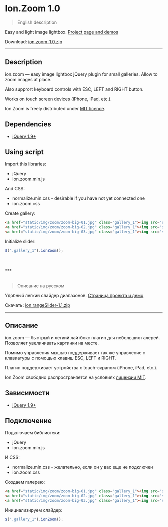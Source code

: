 # Ion.Zoom 1.0

> English description

Easy and light image lightbox. <a href="http://ionden.com/a/plugins/ion.zoom/">Project page and demos</a>

Download: <a href="http://ionden.com/a/plugins/ion.zoom/ion.zoom-1.0.zip">ion.zoom-1.0.zip</a>

***

## Description
ion.zoom — easy image lightbox jQuery plugin for small galleries. Allow to zoom images at place.

Also supprort keyboard controls with ESC, LEFT and RIGHT button.

Works on touch screen devices (iPhone, iPad, etc.).

Ion.Zoom is freely distributed under <a href="http://ionden.com/a/licence.html" target="_blank">MIT licence</a>.


## Dependencies
* <a href="http://jquery.com/" target="_blank">jQuery 1.9+</a>

## Using script

Import this libraries:
* jQuery
* ion.zoom.min.js

And CSS:
* normalize.min.css - desirable if you have not yet connected one
* ion.zoom.css

Create gallery:
```html
<a href="static/img/zoom/zoom-big-01.jpg" class="gallery_1"><img src="static/img/zoom/zoom-small-01.jpg" alt="" /></a>
<a href="static/img/zoom/zoom-big-02.jpg" class="gallery_1"><img src="static/img/zoom/zoom-small-02.jpg" alt="" /></a>
<a href="static/img/zoom/zoom-big-03.jpg" class="gallery_1"><img src="static/img/zoom/zoom-small-03.jpg" alt="" /></a>
```

Initialize slider:
```javascript
$(".gallery_1").ionZoom();
```

<br />
<br />
***
<br />
<br />


> Описание на русском

Удобный легкий слайдер диапазонов. <a href="http://ionden.com/a/plugins/ion.rangeSlider/">Страница проекта и демо</a>

Скачать: <a href="http://ionden.com/a/plugins/ion.rangeSlider/ion.rangeSlider-1.1.zip">ion.rangeSlider-1.1.zip</a>

***

## Описание
ion.zoom — быстрый и легкий лайтбокс плагин для небольших галерей. Позволяет увеличивать картинки на месте.

Помимо управления мышью поддерживает так же управление с клавиатуры с помощью клавиш ESC, LEFT и RIGHT.

Плагин поддерживает устройства с touch-экраном (iPhone, iPad, etc.).

Ion.Zoom свободно распространяется на условиях <a href="http://ionden.com/a/licence.html" target="_blank">лицензии MIT</a>.


## Зависимости
* <a href="http://jquery.com/" target="_blank">jQuery 1.9+</a>


## Подключение

Подключаем библиотеки:
* jQuery
* ion.zoom.min.js

И CSS:
* normalize.min.css - желательно, если он у вас еще не подключен
* ion.zoom.css

Создаем галерею:
```html
<a href="static/img/zoom/zoom-big-01.jpg" class="gallery_1"><img src="static/img/zoom/zoom-small-01.jpg" alt="" /></a>
<a href="static/img/zoom/zoom-big-02.jpg" class="gallery_1"><img src="static/img/zoom/zoom-small-02.jpg" alt="" /></a>
<a href="static/img/zoom/zoom-big-03.jpg" class="gallery_1"><img src="static/img/zoom/zoom-small-03.jpg" alt="" /></a>
```

Инициализируем слайдер:
```javascript
$(".gallery_1").ionZoom();
```